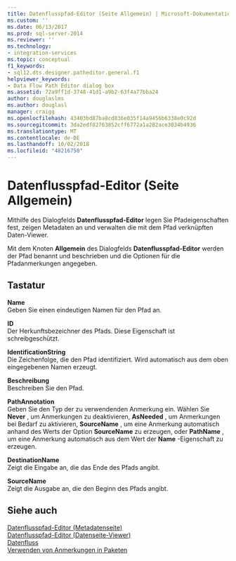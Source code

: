 ```yaml
---
title: Datenflusspfad-Editor (Seite Allgemein) | Microsoft-Dokumentation
ms.custom: ''
ms.date: 06/13/2017
ms.prod: sql-server-2014
ms.reviewer: ''
ms.technology:
- integration-services
ms.topic: conceptual
f1_keywords:
- sql12.dts.designer.patheditor.general.f1
helpviewer_keywords:
- Data Flow Path Editor dialog box
ms.assetid: 72a9ff1d-3748-41d1-a9b2-63f4a77bba24
author: douglaslms
ms.author: douglasl
manager: craigg
ms.openlocfilehash: 43403bd87ba8cd836e035f14a9456b6338e0c92d
ms.sourcegitcommit: 3da2edf82763852cff6772a1a282ace3034b4936
ms.translationtype: MT
ms.contentlocale: de-DE
ms.lasthandoff: 10/02/2018
ms.locfileid: "48216750"
---
```

# <a name="data-flow-path-editor-general-page"></a>Datenflusspfad-Editor (Seite Allgemein)
  Mithilfe des Dialogfelds **Datenflusspfad-Editor** legen Sie Pfadeigenschaften fest, zeigen Metadaten an und verwalten die mit dem Pfad verknüpften Daten-Viewer.  
  
 Mit dem Knoten **Allgemein** des Dialogfelds **Datenflusspfad-Editor** werden der Pfad benannt und beschrieben und die Optionen für die Pfadanmerkungen angegeben.  
  
## <a name="options"></a>Tastatur  
 **Name**  
 Geben Sie einen eindeutigen Namen für den Pfad an.  
  
 **ID**  
 Der Herkunftsbezeichner des Pfads. Diese Eigenschaft ist schreibgeschützt.  
  
 **IdentificationString**  
 Die Zeichenfolge, die den Pfad identifiziert. Wird automatisch aus dem oben eingegebenen Namen erzeugt.  
  
 **Beschreibung**  
 Beschreiben Sie den Pfad.  
  
 **PathAnnotation**  
 Geben Sie den Typ der zu verwendenden Anmerkung ein. Wählen Sie **Never** , um Anmerkungen zu deaktivieren, **AsNeeded** , um Anmerkungen bei Bedarf zu aktivieren, **SourceName** , um eine Anmerkung automatisch anhand des Werts der Option **SourceName** zu erzeugen, oder **PathName** , um eine Anmerkung automatisch aus dem Wert der **Name** -Eigenschaft zu erzeugen.  
  
 **DestinationName**  
 Zeigt die Eingabe an, die das Ende des Pfads angibt.  
  
 **SourceName**  
 Zeigt die Ausgabe an, die den Beginn des Pfads angibt.  
  
## <a name="see-also"></a>Siehe auch  
 [Datenflusspfad-Editor &#40;Metadatenseite&#41;](../../2014/integration-services/data-flow-path-editor-metadata-page.md)   
 [Datenflusspfad-Editor &#40;Datenseite-Viewer&#41;](../../2014/integration-services/data-flow-path-editor-data-viewers-page.md)   
 [Datenfluss](data-flow/data-flow.md)   
 [Verwenden von Anmerkungen in Paketen](use-annotations-in-packages.md)  
  
  
